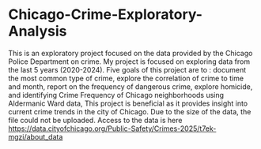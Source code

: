 # Chicago-Crime-Exploratory-Analysis
This is an exploratory project focused on the data provided by the Chicago Police Department on crime. My project is focused on exploring data from the last 5 years (2020-2024). Five goals of this project are to : 
document the most common type of crime,
explore the correlation of crime to time and month,
report on the frequency of dangerous crime,
explore homicide, and
identifying Crime Frequency of Chicago neighborhoods using Aldermanic Ward data,
This project is beneficial as it provides insight into current crime trends in the city of Chicago. 
Due to the size of the data, the file could not be uploaded. Access to the data is here https://data.cityofchicago.org/Public-Safety/Crimes-2025/t7ek-mgzi/about_data
